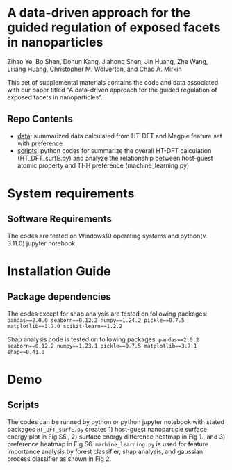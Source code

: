 # A data-driven approach for the guided regulation of exposed facets in nanoparticles
Zihao Ye, Bo Shen, Dohun Kang, Jiahong Shen, Jin Huang, Zhe Wang, Liliang Huang, Christopher M. Wolverton, and Chad A. Mirkin

This set of supplemental materials contains the code and data associated with our paper titled "A data-driven approach for the guided regulation of exposed facets in nanoparticles".

## Repo Contents
- [data](./data): summarized data calculated from HT-DFT and Magpie feature set with preference
- [scripts](./scripts): python codes for summarize the overall HT-DFT calculation (HT_DFT_surfE.py) and analyze the relationship between host-guest atomic property and THH preference (machine_learning.py)


# System requirements
## Software Requirements
The codes are tested on Windows10 operating systems and python(v. 3.11.0) jupyter notebook.

# Installation Guide
## Package dependencies
The codes except for shap analysis are tested on following packages:
`pandas==2.0.0
seaborn==0.12.2
numpy==1.24.2
pickle==0.7.5
matplotlib==3.7.0
scikit-learn==1.2.2`

Shap analysis code is tested on following packages:
`pandas==2.0.2
seaborn==0.12.2
numpy==1.23.1
pickle==0.7.5
matplotlib==3.7.1
shap==0.41.0`

# Demo
## Scripts
The codes can be runned by python or python jupyter notebook with stated packages
`HT_DFT_surfE.py` creates 1) host-guest nanoparticle surface energy plot in Fig S5., 2) surface energy difference heatmap in Fig 1., and 3) preference heatmap in Fig S6.
`machine_learning.py` is used for feature importance analysis by forest classifier, shap analysis, and gaussian process classifier as shown in Fig 2.

